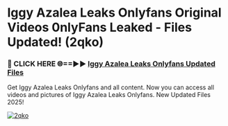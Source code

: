 # Iggy Azalea Leaks Onlyfans Original Videos 0nlyFans Leaked - Files Updated! (2qko)

<h3>🔴 CLICK HERE 🌐==►► <a href="https://tinyurl.com/2wckxsce" rel="nofollow">Iggy Azalea Leaks Onlyfans Updated Files</a></h3>

Get Iggy Azalea Leaks Onlyfans and all content. Now you can access all videos and pictures of Iggy Azalea Leaks Onlyfans. New Updated Files 2025!

[![2qko](https://i.imgur.com/AFduVYN.gif)](https://tinyurl.com/2wckxsce)
